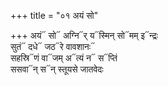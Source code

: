 +++
title = "०१ अयं सो"

+++
अयं᳓ सो᳓ अग्नि᳓र् य᳓स्मिन् सो᳓मम् इ᳓न्द्रः  
सुतं᳓ दधे᳓ जठ᳓रे वावशानः᳓  
सहस्रि᳓णं वा᳓जम् अ᳓त्यं न᳓ स᳓प्तिं  
ससवा᳓न् स᳓न् स्तूयसे जातवेदः